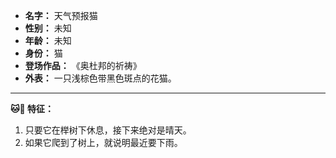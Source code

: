 
- **名字：** 天气预报猫
- **性别：** 未知
- **年龄：** 未知
- **身份：** 猫
- **登场作品：** 《奥杜邦的祈祷》
- **外表：** 一只浅棕色带黑色斑点的花猫。

---

**🐱🌳 特征：** 

1. 只要它在榉树下休息，接下来绝对是晴天。
2. 如果它爬到了树上，就说明最近要下雨。
